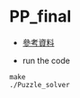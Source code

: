 # PP_final

- [參考資料](https://github.com/ibmibmibm/a-puzzle-a-day/tree/main)

- run the code
```
make
./Puzzle_solver
```